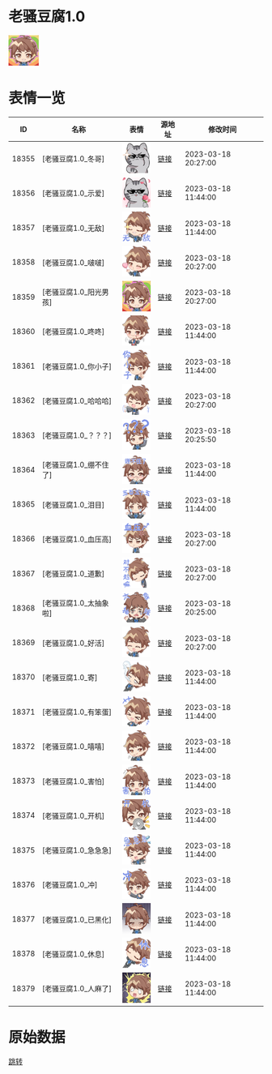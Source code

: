 # 老骚豆腐1.0

<img src="./cover.png" height="60" alt="cover" />

# 表情一览

|ID|名称|表情|源地址|修改时间|
|----|----|----|----|----|
|18355|[老骚豆腐1.0_冬哥]|<img src="./pic/018355_%5B老骚豆腐1.0_冬哥%5D.png" height="60" alt="冬哥"/>|[链接](https://i0.hdslb.com/bfs/garb/6d3d412048eedd106d39b8f97d223ebb86578a39.png)|2023-03-18 20:27:00|
|18356|[老骚豆腐1.0_示爱]|<img src="./pic/018356_%5B老骚豆腐1.0_示爱%5D.png" height="60" alt="示爱"/>|[链接](https://i0.hdslb.com/bfs/garb/3f27084ffced7f37f9e7281923aa4b45e506a5c9.png)|2023-03-18 11:44:00|
|18357|[老骚豆腐1.0_无敌]|<img src="./pic/018357_%5B老骚豆腐1.0_无敌%5D.png" height="60" alt="无敌"/>|[链接](https://i0.hdslb.com/bfs/garb/13ff9cb014bdd6104b332d10c57b24ff6b242765.png)|2023-03-18 11:44:00|
|18358|[老骚豆腐1.0_啵啵]|<img src="./pic/018358_%5B老骚豆腐1.0_啵啵%5D.png" height="60" alt="啵啵"/>|[链接](https://i0.hdslb.com/bfs/garb/3514aa11b6b7c1cc072e757355544e50ce09fa09.png)|2023-03-18 20:27:00|
|18359|[老骚豆腐1.0_阳光男孩]|<img src="./pic/018359_%5B老骚豆腐1.0_阳光男孩%5D.png" height="60" alt="阳光男孩"/>|[链接](https://i0.hdslb.com/bfs/garb/dd3546a47bb04d02d03a86344682ab4d0767064f.png)|2023-03-18 20:27:00|
|18360|[老骚豆腐1.0_咚咚]|<img src="./pic/018360_%5B老骚豆腐1.0_咚咚%5D.png" height="60" alt="咚咚"/>|[链接](https://i0.hdslb.com/bfs/garb/612f098356ed6e8e9d88d59f75588ed1fb09fc4a.png)|2023-03-18 11:44:00|
|18361|[老骚豆腐1.0_你小子]|<img src="./pic/018361_%5B老骚豆腐1.0_你小子%5D.png" height="60" alt="你小子"/>|[链接](https://i0.hdslb.com/bfs/garb/8ca1cf52adeda56c855db91544e1a5e97ab522c7.png)|2023-03-18 11:44:00|
|18362|[老骚豆腐1.0_哈哈哈]|<img src="./pic/018362_%5B老骚豆腐1.0_哈哈哈%5D.png" height="60" alt="哈哈哈"/>|[链接](https://i0.hdslb.com/bfs/garb/198bd17d5dd6c75cf18f36756a3ba0dc40087b9c.png)|2023-03-18 20:27:00|
|18363|[老骚豆腐1.0_？？？]|<img src="./pic/018363_%5B老骚豆腐1.0_？？？%5D.png" height="60" alt="？？？"/>|[链接](https://i0.hdslb.com/bfs/garb/60a072979cd62a7fe9c3c44115297cdc27af1f17.png)|2023-03-18 20:25:50|
|18364|[老骚豆腐1.0_绷不住了]|<img src="./pic/018364_%5B老骚豆腐1.0_绷不住了%5D.png" height="60" alt="绷不住了"/>|[链接](https://i0.hdslb.com/bfs/garb/588e6ba19aa3315fb602d5c6287c6a7f647955bd.png)|2023-03-18 11:44:00|
|18365|[老骚豆腐1.0_泪目]|<img src="./pic/018365_%5B老骚豆腐1.0_泪目%5D.png" height="60" alt="泪目"/>|[链接](https://i0.hdslb.com/bfs/garb/3f82c5fe72bedba4b35bfad2f1625b0d7e04e652.png)|2023-03-18 11:44:00|
|18366|[老骚豆腐1.0_血压高]|<img src="./pic/018366_%5B老骚豆腐1.0_血压高%5D.png" height="60" alt="血压高"/>|[链接](https://i0.hdslb.com/bfs/garb/b4816c728245fccb7f9290c0beb6260dd24d50ec.png)|2023-03-18 20:27:00|
|18367|[老骚豆腐1.0_道歉]|<img src="./pic/018367_%5B老骚豆腐1.0_道歉%5D.png" height="60" alt="道歉"/>|[链接](https://i0.hdslb.com/bfs/garb/a656de54988be69f3d82973efe494720c9b106a6.png)|2023-03-18 20:27:00|
|18368|[老骚豆腐1.0_太抽象啦]|<img src="./pic/018368_%5B老骚豆腐1.0_太抽象啦%5D.png" height="60" alt="太抽象啦"/>|[链接](https://i0.hdslb.com/bfs/garb/36012f4de5f3052188c8a72e2cbd950c1bcdeadc.png)|2023-03-18 20:25:00|
|18369|[老骚豆腐1.0_好活]|<img src="./pic/018369_%5B老骚豆腐1.0_好活%5D.png" height="60" alt="好活"/>|[链接](https://i0.hdslb.com/bfs/garb/162456e2843028cdc01f304370ecc49f1dec6b17.png)|2023-03-18 20:27:00|
|18370|[老骚豆腐1.0_寄]|<img src="./pic/018370_%5B老骚豆腐1.0_寄%5D.png" height="60" alt="寄"/>|[链接](https://i0.hdslb.com/bfs/garb/75058950c15b45200de79803d7fd8ac65c5f76f7.png)|2023-03-18 11:44:00|
|18371|[老骚豆腐1.0_有笨蛋]|<img src="./pic/018371_%5B老骚豆腐1.0_有笨蛋%5D.png" height="60" alt="有笨蛋"/>|[链接](https://i0.hdslb.com/bfs/garb/4e50cee2e439ca39f6b4ad53bfaae4eb96a12763.png)|2023-03-18 11:44:00|
|18372|[老骚豆腐1.0_嘻嘻]|<img src="./pic/018372_%5B老骚豆腐1.0_嘻嘻%5D.png" height="60" alt="嘻嘻"/>|[链接](https://i0.hdslb.com/bfs/garb/06d03c5c9a8d1650c5423808766dc824b52232c4.png)|2023-03-18 11:44:00|
|18373|[老骚豆腐1.0_害怕]|<img src="./pic/018373_%5B老骚豆腐1.0_害怕%5D.png" height="60" alt="害怕"/>|[链接](https://i0.hdslb.com/bfs/garb/211786ec34a4120ff07c4415d2ba311fc0e8e891.png)|2023-03-18 11:44:00|
|18374|[老骚豆腐1.0_开机]|<img src="./pic/018374_%5B老骚豆腐1.0_开机%5D.png" height="60" alt="开机"/>|[链接](https://i0.hdslb.com/bfs/garb/2c4c8160924033e45f5bc892a23c1643321cf4ee.png)|2023-03-18 11:44:00|
|18375|[老骚豆腐1.0_急急急]|<img src="./pic/018375_%5B老骚豆腐1.0_急急急%5D.png" height="60" alt="急急急"/>|[链接](https://i0.hdslb.com/bfs/garb/5f1161d597aa465574ea063c706c9cc7c8fe94fc.png)|2023-03-18 11:44:00|
|18376|[老骚豆腐1.0_冲]|<img src="./pic/018376_%5B老骚豆腐1.0_冲%5D.png" height="60" alt="冲"/>|[链接](https://i0.hdslb.com/bfs/garb/88ce4261b150a0dda2581c92079fe75c6a013278.png)|2023-03-18 11:44:00|
|18377|[老骚豆腐1.0_已黑化]|<img src="./pic/018377_%5B老骚豆腐1.0_已黑化%5D.png" height="60" alt="已黑化"/>|[链接](https://i0.hdslb.com/bfs/garb/800a4535f3a726a1aefbddf0c60141aced5618ed.png)|2023-03-18 11:44:00|
|18378|[老骚豆腐1.0_休息]|<img src="./pic/018378_%5B老骚豆腐1.0_休息%5D.png" height="60" alt="休息"/>|[链接](https://i0.hdslb.com/bfs/garb/cfbbaac49b5bd56c5784c542e1f3acba217aa37f.png)|2023-03-18 11:44:00|
|18379|[老骚豆腐1.0_人麻了]|<img src="./pic/018379_%5B老骚豆腐1.0_人麻了%5D.png" height="60" alt="人麻了"/>|[链接](https://i0.hdslb.com/bfs/garb/1302e3765ae5439260b3a63757e9bfd5c59747a5.png)|2023-03-18 11:44:00|

# 原始数据

[跳转](./raw.json)

